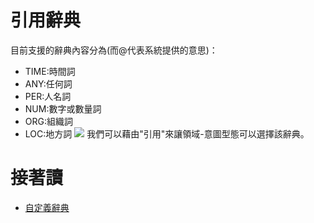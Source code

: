 # 引用辭典
目前支援的辭典內容分為(而@代表系統提供的意思)：
- TIME:時間詞
- ANY:任何詞
- PER:人名詞
- NUM:數字或數量詞
- ORG:組織詞
- LOC:地方詞
![](../../../../../images/docs/image027.png)
我們可以藉由"引用"來讓領域-意圖型態可以選擇該辭典。
# 接著讀
- [自定義辭典](/products/dmflow/tutorials/docs/custom-dicts.html)
